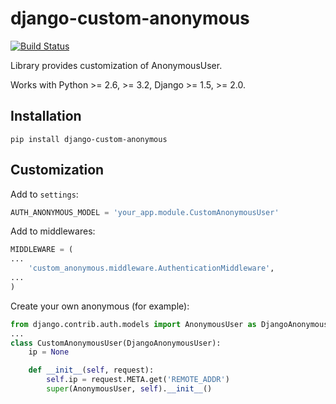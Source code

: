# django-custom-anonymous


[![Build Status](https://travis-ci.org/bugov/django-custom-anonymous.svg?branch=master)](https://travis-ci.org/bugov/django-custom-anonymous)

Library provides customization of AnonymousUser.

Works with Python >= 2.6, >= 3.2, Django >= 1.5, >= 2.0.

## Installation

    pip install django-custom-anonymous

## Customization

Add to `settings`:

```python
AUTH_ANONYMOUS_MODEL = 'your_app.module.CustomAnonymousUser'
```

Add to middlewares:

```python
MIDDLEWARE = (
...
    'custom_anonymous.middleware.AuthenticationMiddleware',
...
)
```

Create your own anonymous (for example):

```python
from django.contrib.auth.models import AnonymousUser as DjangoAnonymousUser
...
class CustomAnonymousUser(DjangoAnonymousUser):
    ip = None

    def __init__(self, request):
        self.ip = request.META.get('REMOTE_ADDR')
        super(AnonymousUser, self).__init__()
```
